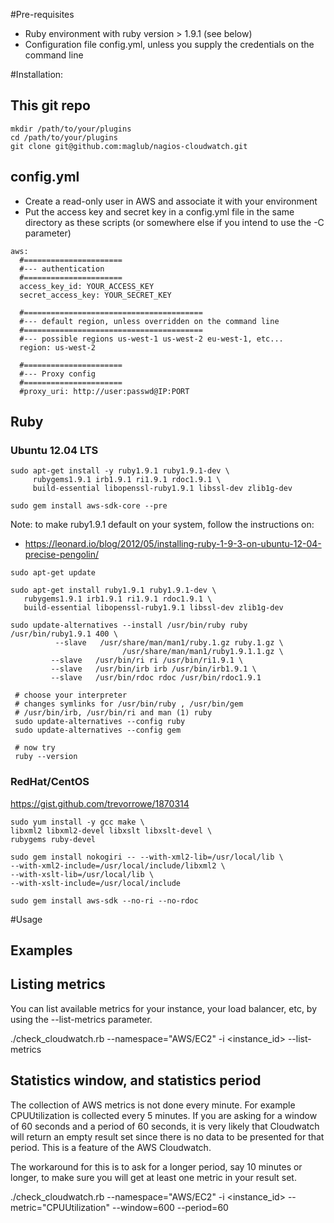 #Pre-requisites

* Ruby environment with ruby version > 1.9.1 (see below)
* Configuration file config.yml, unless you supply the credentials on the command line

#Installation:

## This git repo

````
mkdir /path/to/your/plugins
cd /path/to/your/plugins
git clone git@github.com:maglub/nagios-cloudwatch.git
````


## config.yml

* Create a read-only user in AWS and associate it with your environment
* Put the access key and secret key in a config.yml file in the same directory as these scripts (or somewhere else if you intend to use the -C parameter)

````
aws:
  #======================
  #--- authentication
  #======================
  access_key_id: YOUR_ACCESS_KEY
  secret_access_key: YOUR_SECRET_KEY
  
  #========================================
  #--- default region, unless overridden on the command line
  #========================================
  #--- possible regions us-west-1 us-west-2 eu-west-1, etc...
  region: us-west-2

  #======================
  #--- Proxy config
  #======================
  #proxy_uri: http://user:passwd@IP:PORT

````

## Ruby
### Ubuntu 12.04 LTS

````
sudo apt-get install -y ruby1.9.1 ruby1.9.1-dev \
     rubygems1.9.1 irb1.9.1 ri1.9.1 rdoc1.9.1 \
	 build-essential libopenssl-ruby1.9.1 libssl-dev zlib1g-dev

sudo gem install aws-sdk-core --pre
````

Note: to make ruby1.9.1 default on your system, follow the instructions on:

* https://leonard.io/blog/2012/05/installing-ruby-1-9-3-on-ubuntu-12-04-precise-pengolin/

````
sudo apt-get update
 
sudo apt-get install ruby1.9.1 ruby1.9.1-dev \
   rubygems1.9.1 irb1.9.1 ri1.9.1 rdoc1.9.1 \
   build-essential libopenssl-ruby1.9.1 libssl-dev zlib1g-dev
 
sudo update-alternatives --install /usr/bin/ruby ruby /usr/bin/ruby1.9.1 400 \
          --slave   /usr/share/man/man1/ruby.1.gz ruby.1.gz \
                         /usr/share/man/man1/ruby1.9.1.1.gz \
         --slave   /usr/bin/ri ri /usr/bin/ri1.9.1 \
         --slave   /usr/bin/irb irb /usr/bin/irb1.9.1 \
         --slave   /usr/bin/rdoc rdoc /usr/bin/rdoc1.9.1
 
 # choose your interpreter
 # changes symlinks for /usr/bin/ruby , /usr/bin/gem
 # /usr/bin/irb, /usr/bin/ri and man (1) ruby
 sudo update-alternatives --config ruby
 sudo update-alternatives --config gem
 
 # now try
 ruby --version
````

### RedHat/CentOS

https://gist.github.com/trevorrowe/1870314

	sudo yum install -y gcc make \
	libxml2 libxml2-devel libxslt libxslt-devel \
	rubygems ruby-devel
	 
	sudo gem install nokogiri -- --with-xml2-lib=/usr/local/lib \
	--with-xml2-include=/usr/local/include/libxml2 \
	--with-xslt-lib=/usr/local/lib \
	--with-xslt-include=/usr/local/include
	 
	sudo gem install aws-sdk --no-ri --no-rdoc


#Usage

## Examples

## Listing metrics

You can list available metrics for your instance, your load balancer, etc, by using the --list-metrics parameter.

  ./check_cloudwatch.rb --namespace="AWS/EC2" -i <instance_id> --list-metrics

## Statistics window, and statistics period

The collection of AWS metrics is not done every minute. For example CPUUtilization is collected every 5 minutes. If you are asking for a window of 60 seconds and a period of 60 seconds, it is very likely that Cloudwatch will return an empty result set since there is no data to be presented for that period. This is a feature of the AWS Cloudwatch.

The workaround for this is to ask for a longer period, say 10 minutes or longer, to make sure you will get at least one metric in your result set.

  ./check_cloudwatch.rb --namespace="AWS/EC2" -i <instance_id> --metric="CPUUtilization" --window=600 --period=60
  


